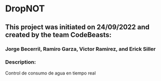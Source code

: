 # DropNOT
## This project was initiated on 24/09/2022 and created by the team CodeBeasts: 
### Jorge Becerril, Ramiro Garza, Victor Ramirez, and  Erick Siller
### Description:
Control de consumo de agua en tiempo real
